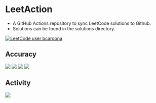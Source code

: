 # LeetAction

- A GitHub Actions repository to sync LeetCode solutions to Github. 
- Solutions can be found in the solutions directory.

[![LeetCode user bcardona](https://img.shields.io/badge/dynamic/json?style=for-the-badge&labelColor=black&color=%23ffa116&label=Solved&query=solvedOverTotal&url=https%3A%2F%2Fleetcode-badge.vercel.app%2Fapi%2Fusers%2Fbcardona&logo=leetcode&logoColor=yellow)](https://leetcode.com/bcardona/)

## Accuracy 

![](https://badges.peiyuan.ch/leetcode/bcardona/rate?difficulty=all)
![](https://badges.peiyuan.ch/leetcode/bcardona/rate?difficulty=medium)
![](https://badges.peiyuan.ch/leetcode/bcardona/rate?difficulty=hard)
![](https://badges.peiyuan.ch/leetcode/bcardona/rate?difficulty=easy)

## Activity 
![](https://leetcode.card.workers.dev/?username=bcardona&theme=unicorn&extension=activity)